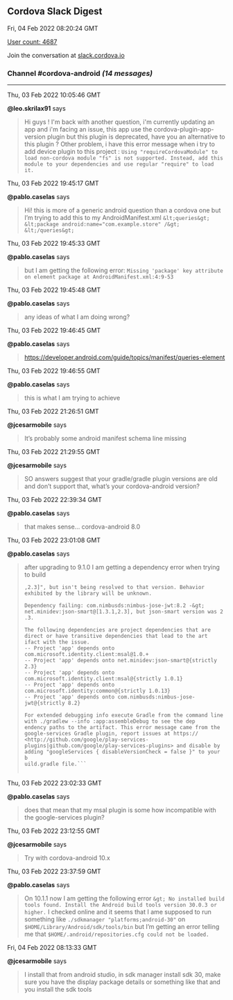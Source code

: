 ## Cordova Slack Digest
Fri, 04 Feb 2022 08:20:24 GMT

[User count: 4687](https://cordova.slack.com/)


Join the conversation at [slack.cordova.io](http://slack.cordova.io/)

### __Channel #cordova-android__ _(14 messages)_
---

Thu, 03 Feb 2022 10:05:46 GMT

__@leo.skrilax91__ says 
> Hi guys !
> I'm back with another question, i'm currently updating an app and i'm facing an issue, this app use the cordova-plugin-app-version plugin but this plugin is deprecated, have you an alternative to this plugin ?
> Other problem, i have this error message when i try to add device plugin to this project :
> `Using "requireCordovaModule" to load non-cordova module "fs" is not supported. Instead, add this module to your dependencies and use regular "require" to load it.`
> 

Thu, 03 Feb 2022 19:45:17 GMT

__@pablo.caselas__ says 
> Hi! this is more of a generic android question than a cordova one but I’m trying to add this to my AndroidManifest.xml
> `&lt;queries&gt;`
>         `&lt;package android:name="com.example.store" /&gt;`
> `&lt;/queries&gt;`
> 

Thu, 03 Feb 2022 19:45:33 GMT

__@pablo.caselas__ says 
> but I am getting the following error: `Missing 'package' key attribute on element package at AndroidManifest.xml:4:9-53`
> 

Thu, 03 Feb 2022 19:45:48 GMT

__@pablo.caselas__ says 
> any ideas of what I am doing wrong?
> 

Thu, 03 Feb 2022 19:46:45 GMT

__@pablo.caselas__ says 
> <https://developer.android.com/guide/topics/manifest/queries-element>
> 

Thu, 03 Feb 2022 19:46:55 GMT

__@pablo.caselas__ says 
> this is what I am trying to achieve
> 

Thu, 03 Feb 2022 21:26:51 GMT

__@jcesarmobile__ says 
> It’s probably some android manifest schema line missing
> 

Thu, 03 Feb 2022 21:29:55 GMT

__@jcesarmobile__ says 
> SO answers suggest that your gradle/gradle plugin versions are old and don’t support that, what’s your cordova-android version?
> 

Thu, 03 Feb 2022 22:39:34 GMT

__@pablo.caselas__ says 
> that makes sense… cordova-android 8.0
> 

Thu, 03 Feb 2022 23:01:08 GMT

__@pablo.caselas__ says 
> after upgrading to 9.1.0 I am getting a dependency error when trying to build
> ```In project 'app' a resolved Google Play services library dependency depends on another at an exact version (e.g. "[1.3.1
> ,2.3]", but isn't being resolved to that version. Behavior exhibited by the library will be unknown.
> 
> Dependency failing: com.nimbusds:nimbus-jose-jwt:8.2 -&gt; net.minidev:json-smart@[1.3.1,2.3], but json-smart version was 2
> .3.
> 
> The following dependencies are project dependencies that are direct or have transitive dependencies that lead to the art
> ifact with the issue.
> -- Project 'app' depends onto com.microsoft.identity.client:msal@1.0.+
> -- Project 'app' depends onto net.minidev:json-smart@{strictly 2.3}
> -- Project 'app' depends onto com.microsoft.identity.client:msal@{strictly 1.0.1}
> -- Project 'app' depends onto com.microsoft.identity:common@{strictly 1.0.13}
> -- Project 'app' depends onto com.nimbusds:nimbus-jose-jwt@{strictly 8.2}
> 
> For extended debugging info execute Gradle from the command line with ./gradlew --info :app:assembleDebug to see the dep
> endency paths to the artifact. This error message came from the google-services Gradle plugin, report issues at https://
> <http://github.com/google/play-services-plugins|github.com/google/play-services-plugins> and disable by adding "googleServices { disableVersionCheck = false }" to your b
> uild.gradle file.```
> 
> 

Thu, 03 Feb 2022 23:02:33 GMT

__@pablo.caselas__ says 
> does that mean that my msal plugin is some how incompatible with the google-services plugin?
> 

Thu, 03 Feb 2022 23:12:55 GMT

__@jcesarmobile__ says 
> Try with cordova-android 10.x
> 

Thu, 03 Feb 2022 23:37:59 GMT

__@pablo.caselas__ says 
> On 10.1.1 now I am getting the following error `&gt; No installed build tools found. Install the Android build tools version 30.0.3 or higher.`
>  I checked online and it seems that I ame supposed to run something like `./sdkmanager "platforms;android-30"`  on `$HOME/Library/Android/sdk/tools/bin`  but I’m getting an error telling me that `$HOME/.android/repositories.cfg could not be loaded.`
> 

Fri, 04 Feb 2022 08:13:33 GMT

__@jcesarmobile__ says 
> I install that from android studio, in sdk manager install sdk 30, make sure you have the display package details or something like that and you install the sdk tools
> 

